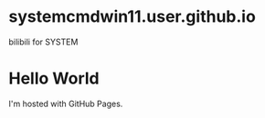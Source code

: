 # systemcmdwin11.user.github.io
bilibili for SYSTEM
<!DOCTYPE html>
<html>
<body>
<h1>Hello World</h1>
<p>I'm hosted with GitHub Pages.</p>
</body>
</html>
